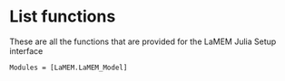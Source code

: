 # List functions
These are all the functions that are provided for the LaMEM Julia Setup interface 
```@autodocs
Modules = [LaMEM.LaMEM_Model]
```


